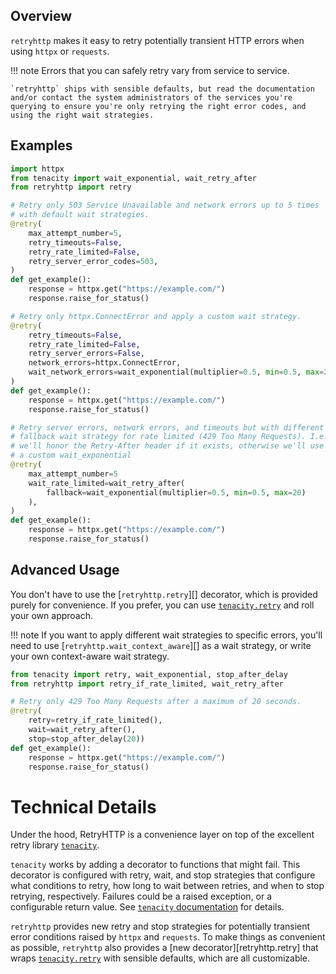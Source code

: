 ## Overview

`retryhttp` makes it easy to retry potentially transient HTTP errors when using `httpx` or `requests`.

!!! note
    Errors that you can safely retry vary from service to service.
    
    `retryhttp` ships with sensible defaults, but read the documentation and/or contact the system administrators of the services you're querying to ensure you're only retrying the right error codes, and using the right wait strategies.

## Examples

```python
import httpx
from tenacity import wait_exponential, wait_retry_after
from retryhttp import retry

# Retry only 503 Service Unavailable and network errors up to 5 times
# with default wait strategies.
@retry(
    max_attempt_number=5,
    retry_timeouts=False,
    retry_rate_limited=False,
    retry_server_error_codes=503,
)
def get_example():
    response = httpx.get("https://example.com/")
    response.raise_for_status()

# Retry only httpx.ConnectError and apply a custom wait strategy.
@retry(
    retry_timeouts=False,
    retry_rate_limited=False,
    retry_server_errors=False,
    network_errors=httpx.ConnectError,
    wait_network_errors=wait_exponential(multiplier=0.5, min=0.5, max=20),
)
def get_example():
    response = httpx.get("https://example.com/")
    response.raise_for_status()

# Retry server errors, network errors, and timeouts but with different
# fallback wait strategy for rate limited (429 Too Many Requests). I.e.,
# we'll honor the Retry-After header if it exists, otherwise we'll use
# a custom wait_exponential
@retry(
    max_attempt_number=5
    wait_rate_limited=wait_retry_after(
        fallback=wait_exponential(multiplier=0.5, min=0.5, max=20)
    ),
)
def get_example():
    response = httpx.get("https://example.com/")
    response.raise_for_status()
```

## Advanced Usage

You don't have to use the [`retryhttp.retry`][] decorator, which is provided purely for convenience. If you prefer, you can use [`tenacity.retry`](https://tenacity.readthedocs.io/en/latest/api.html#tenacity.retry) and roll your own approach.

!!! note
    If you want to apply different wait strategies to specific errors, you'll need to use [`retryhttp.wait_context_aware`][] as a wait strategy, or write your own context-aware wait strategy.

```python
from tenacity import retry, wait_exponential, stop_after_delay
from retryhttp import retry_if_rate_limited, wait_retry_after

# Retry only 429 Too Many Requests after a maximum of 20 seconds.
@retry(
    retry=retry_if_rate_limited(),
    wait=wait_retry_after(),
    stop=stop_after_delay(20))
def get_example():
    response = httpx.get("https://example.com/")
    response.raise_for_status()
```

# Technical Details

Under the hood, RetryHTTP is a convenience layer on top of the excellent retry library [`tenacity`](https://tenacity.readthedocs.io/).

`tenacity` works by adding a decorator to functions that might fail. This decorator is configured with retry, wait, and stop strategies that configure what conditions to retry, how long to wait between retries, and when to stop retrying, respectively. Failures could be a raised exception, or a configurable return value. See [`tenacity` documentation](https://tenacity.readthedocs.io/en/latest/index.html) for details.

`retryhttp` provides new retry and stop strategies for potentially transient error conditions raised by `httpx` and `requests`. To make things as convenient as possible, `retryhttp` also provides a [new decorator][retryhttp.retry] that wraps [`tenacity.retry`](https://tenacity.readthedocs.io/en/latest/api.html#tenacity.retry) with sensible defaults, which are all customizable.